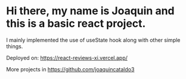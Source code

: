 # Hi there, my name is Joaquin and this is a basic react project.

I mainly implemented the use of useState hook along with other simple things.

Deployed on: https://react-reviews-xi.vercel.app/

More projects in https://github.com/joaquincataldo3
